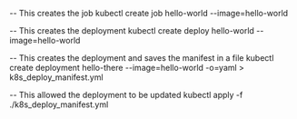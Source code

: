 -- This creates the job
kubectl create job hello-world --image=hello-world

-- This creates the deployment 
kubectl create deploy hello-world --image=hello-world

-- This creates the deployment and saves the manifest in a file
kubectl create deployment hello-there --image=hello-world -o=yaml > k8s_deploy_manifest.yml

-- This allowed the deployment to be updated
kubectl apply -f ./k8s_deploy_manifest.yml